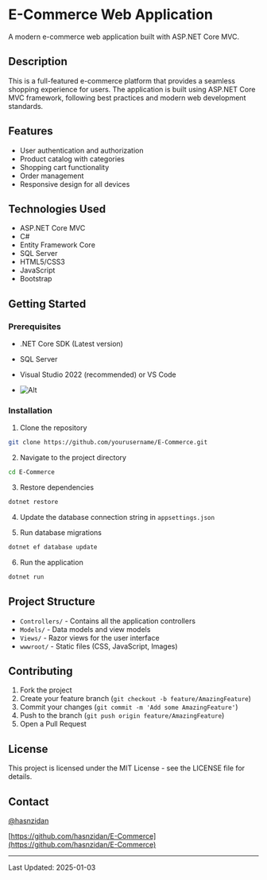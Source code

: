 # E-Commerce Web Application

A modern e-commerce web application built with ASP.NET Core MVC.

## Description

This is a full-featured e-commerce platform that provides a seamless shopping experience for users. The application is built using ASP.NET Core MVC framework, following best practices and modern web development standards.

## Features

- User authentication and authorization
- Product catalog with categories
- Shopping cart functionality
- Order management
- Responsive design for all devices

## Technologies Used

- ASP.NET Core MVC
- C#
- Entity Framework Core
- SQL Server
- HTML5/CSS3
- JavaScript
- Bootstrap

## Getting Started

### Prerequisites

- .NET Core SDK (Latest version)
- SQL Server
- Visual Studio 2022 (recommended) or VS Code

- ![Alt](https://repobeats.axiom.co/api/embed/2dd265dcb74bb44a361fcead17e108322fde1e0b.svg "Repobeats analytics image")

### Installation

1. Clone the repository
```bash
git clone https://github.com/yourusername/E-Commerce.git
```

2. Navigate to the project directory
```bash
cd E-Commerce
```

3. Restore dependencies
```bash
dotnet restore
```

4. Update the database connection string in `appsettings.json`

5. Run database migrations
```bash
dotnet ef database update
```

6. Run the application
```bash
dotnet run
```

## Project Structure

- `Controllers/` - Contains all the application controllers
- `Models/` - Data models and view models
- `Views/` - Razor views for the user interface
- `wwwroot/` - Static files (CSS, JavaScript, Images)

## Contributing

1. Fork the project
2. Create your feature branch (`git checkout -b feature/AmazingFeature`)
3. Commit your changes (`git commit -m 'Add some AmazingFeature'`)
4. Push to the branch (`git push origin feature/AmazingFeature`)
5. Open a Pull Request

## License

This project is licensed under the MIT License - see the LICENSE file for details.

## Contact

[@hasnzidan](https://github.com/hasnzidan)

 [https://github.com/hasnzidan/E-Commerce](https://github.com/hasnzidan/E-Commerce)

---
Last Updated: 2025-01-03
